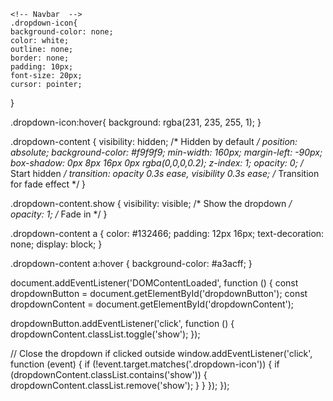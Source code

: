     <!-- Navbar  -->
    .dropdown-icon{
    background-color: none;
    color: white;
    outline: none;
    border: none;
    padding: 10px;
    font-size: 20px;
    cursor: pointer;
  }

  .dropdown-icon:hover{
    background: rgba(231, 235, 255, 1);
  }

  .dropdown-content {
    visibility: hidden; /* Hidden by default */
    position: absolute;
    background-color: #f9f9f9;
    min-width: 160px;
    margin-left: -90px;
    box-shadow: 0px 8px 16px 0px rgba(0,0,0,0.2);
    z-index: 1;
    opacity: 0; /* Start hidden */
    transition: opacity 0.3s ease, visibility 0.3s ease; /* Transition for fade effect */
}

.dropdown-content.show {
    visibility: visible; /* Show the dropdown */
    opacity: 1; /* Fade in */
}

.dropdown-content a {
    color: #132466;
    padding: 12px 16px;
    text-decoration: none;
    display: block;
}

.dropdown-content a:hover {
    background-color: #a3acff;
}






document.addEventListener('DOMContentLoaded', function () {
  const dropdownButton = document.getElementById('dropdownButton');
  const dropdownContent = document.getElementById('dropdownContent');

  dropdownButton.addEventListener('click', function () {
      dropdownContent.classList.toggle('show');
  });

  // Close the dropdown if clicked outside
  window.addEventListener('click', function (event) {
      if (!event.target.matches('.dropdown-icon')) {
          if (dropdownContent.classList.contains('show')) {
              dropdownContent.classList.remove('show');
          }
      }
  });
});